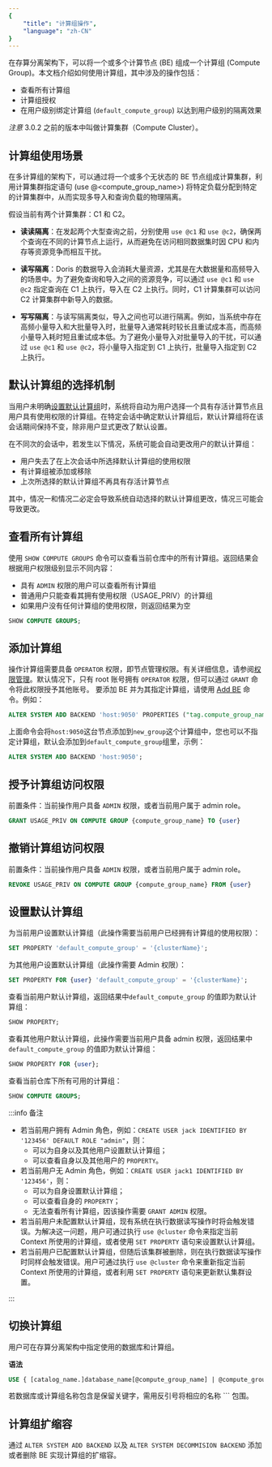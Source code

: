 ```yaml
---
{
    "title": "计算组操作",
    "language": "zh-CN"
}
---
```


<!--
Licensed to the Apache Software Foundation (ASF) under one
or more contributor license agreements.  See the NOTICE file
distributed with this work for additional information
regarding copyright ownership.  The ASF licenses this file
to you under the Apache License, Version 2.0 (the
"License"); you may not use this file except in compliance
with the License.  You may obtain a copy of the License at

  http://www.apache.org/licenses/LICENSE-2.0

Unless required by applicable law or agreed to in writing,
software distributed under the License is distributed on an
"AS IS" BASIS, WITHOUT WARRANTIES OR CONDITIONS OF ANY
KIND, either express or implied.  See the License for the
specific language governing permissions and limitations
under the License.
-->

在存算分离架构下，可以将一个或多个计算节点 (BE) 组成一个计算组 (Compute Group)。本文档介绍如何使用计算组，其中涉及的操作包括：

- 查看所有计算组
- 计算组授权
- 在用户级别绑定计算组 (`default_compute_group`) 以达到用户级别的隔离效果

*注意*
3.0.2 之前的版本中叫做计算集群（Compute Cluster）。

## 计算组使用场景

在多计算组的架构下，可以通过将一个或多个无状态的 BE 节点组成计算集群，利用计算集群指定语句 (use @<compute_group_name>) 将特定负载分配到特定的计算集群中，从而实现多导入和查询负载的物理隔离。

假设当前有两个计算集群：C1 和 C2。

- **读读隔离**：在发起两个大型查询之前，分别使用 `use @c1` 和 `use @c2`，确保两个查询在不同的计算节点上运行，从而避免在访问相同数据集时因 CPU 和内存等资源竞争而相互干扰。

- **读写隔离**：Doris 的数据导入会消耗大量资源，尤其是在大数据量和高频导入的场景中。为了避免查询和导入之间的资源竞争，可以通过 `use @c1` 和 `use @c2` 指定查询在 C1 上执行，导入在 C2 上执行。同时，C1 计算集群可以访问 C2 计算集群中新导入的数据。

- **写写隔离**：与读写隔离类似，导入之间也可以进行隔离。例如，当系统中存在高频小量导入和大批量导入时，批量导入通常耗时较长且重试成本高，而高频小量导入耗时短且重试成本低。为了避免小量导入对批量导入的干扰，可以通过 `use @c1` 和 `use @c2`，将小量导入指定到 C1 上执行，批量导入指定到 C2 上执行。


## 默认计算组的选择机制

当用户未明确[设置默认计算组](#设置默认计算组)时，系统将自动为用户选择一个具有存活计算节点且用户具有使用权限的计算组。在特定会话中确定默认计算组后，默认计算组将在该会话期间保持不变，除非用户显式更改了默认设置。

在不同次的会话中，若发生以下情况，系统可能会自动更改用户的默认计算组：

- 用户失去了在上次会话中所选择默认计算组的使用权限
- 有计算组被添加或移除
- 上次所选择的默认计算组不再具有存活计算节点

其中，情况一和情况二必定会导致系统自动选择的默认计算组更改，情况三可能会导致更改。

## 查看所有计算组

使用 `SHOW COMPUTE GROUPS` 命令可以查看当前仓库中的所有计算组。返回结果会根据用户权限级别显示不同内容：

- 具有 `ADMIN` 权限的用户可以查看所有计算组
- 普通用户只能查看其拥有使用权限（USAGE_PRIV）的计算组
- 如果用户没有任何计算组的使用权限，则返回结果为空

```sql
SHOW COMPUTE GROUPS;
```

## 添加计算组

操作计算组需要具备 `OPERATOR` 权限，即节点管理权限。有关详细信息，请参阅[权限管理](../sql-manual/sql-statements/account-management/GRANT-TO)。默认情况下，只有 root 账号拥有 `OPERATOR` 权限，但可以通过 `GRANT` 命令将此权限授予其他账号。
要添加 BE 并为其指定计算组，请使用 [Add BE](../sql-manual/sql-statements/cluster-management/instance-management/ADD-BACKEND) 命令。例如：

```sql
ALTER SYSTEM ADD BACKEND 'host:9050' PROPERTIES ("tag.compute_group_name" = "new_group");
```

上面命令会将`host:9050`这台节点添加到`new_group`这个计算组中，您也可以不指定计算组，默认会添加到`default_compute_group`组里，示例：

```sql
ALTER SYSTEM ADD BACKEND 'host:9050';
```

## 授予计算组访问权限

前置条件：当前操作用户具备 `ADMIN` 权限，或者当前用户属于 admin role。
```sql
GRANT USAGE_PRIV ON COMPUTE GROUP {compute_group_name} TO {user}
```

## 撤销计算组访问权限
前置条件：当前操作用户具备 `ADMIN` 权限，或者当前用户属于 admin role。
```sql
REVOKE USAGE_PRIV ON COMPUTE GROUP {compute_group_name} FROM {user}
```

## 设置默认计算组 

为当前用户设置默认计算组（此操作需要当前用户已经拥有计算组的使用权限）：

```sql
SET PROPERTY 'default_compute_group' = '{clusterName}';
```

为其他用户设置默认计算组（此操作需要 Admin 权限）：

```sql
SET PROPERTY FOR {user} 'default_compute_group' = '{clusterName}';
```

查看当前用户默认计算组，返回结果中`default_compute_group` 的值即为默认计算组：

```sql
SHOW PROPERTY;
```

查看其他用户默认计算组，此操作需要当前用户具备 admin 权限，返回结果中`default_compute_group` 的值即为默认计算组：

```sql
SHOW PROPERTY FOR {user};
```

查看当前仓库下所有可用的计算组：

```sql
SHOW COMPUTE GROUPS;
```

:::info 备注

- 若当前用户拥有 Admin 角色，例如：`CREATE USER jack IDENTIFIED BY '123456' DEFAULT ROLE "admin"`，则：
  - 可以为自身以及其他用户设置默认计算组；
  - 可以查看自身以及其他用户的 `PROPERTY`。
- 若当前用户无 Admin 角色，例如：`CREATE USER jack1 IDENTIFIED BY '123456'`，则：
  - 可以为自身设置默认计算组；
  - 可以查看自身的 `PROPERTY`；
  - 无法查看所有计算组，因该操作需要 `GRANT ADMIN` 权限。
- 若当前用户未配置默认计算组，现有系统在执行数据读写操作时将会触发错误。为解决这一问题，用户可通过执行 `use @cluster` 命令来指定当前 Context 所使用的计算组，或者使用 `SET PROPERTY` 语句来设置默认计算组。
- 若当前用户已配置默认计算组，但随后该集群被删除，则在执行数据读写操作时同样会触发错误。用户可通过执行 `use @cluster` 命令来重新指定当前 Context 所使用的计算组，或者利用 `SET PROPERTY` 语句来更新默认集群设置。

:::


## 切换计算组

用户可在存算分离架构中指定使用的数据库和计算组。

**语法**

```sql
USE { [catalog_name.]database_name[@compute_group_name] | @compute_group_name }
```

若数据库或计算组名称包含是保留关键字，需用反引号将相应的名称 ``` 包围。

## 计算组扩缩容

通过 `ALTER SYSTEM ADD BACKEND` 以及 `ALTER SYSTEM DECOMMISION BACKEND` 添加或者删除 BE 实现计算组的扩缩容。
